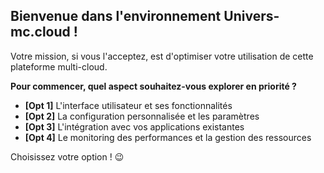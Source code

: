 ##  Bienvenue dans l'environnement Univers-mc.cloud !

Votre mission, si vous l'acceptez, est d'optimiser votre utilisation de cette plateforme multi-cloud. 

**Pour commencer, quel aspect souhaitez-vous explorer en priorité ?**

*  **[Opt 1]**  L'interface utilisateur et ses fonctionnalités
*  **[Opt 2]** La configuration personnalisée et les paramètres
*  **[Opt 3]** L'intégration avec vos applications existantes
*  **[Opt 4]** Le monitoring des performances et la gestion des ressources

Choisissez votre option ! 😉 


